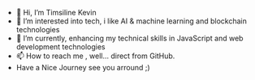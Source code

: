 - 👋 Hi, I’m Timsiline Kevin
- 👀 I’m interested into tech, i like AI & machine learning and blockchain technologies
- 🌱 I’m currently, enhancing my technical skills in JavaScript and web development technologies
- 📫 How to reach me , well... direct from GitHub.
- Have a Nice Journey see you arround ;)

<!---
mylordkaz/mylordkaz is a ✨ special ✨ repository because its `README.md` (this file) appears on your GitHub profile.
You can click the Preview link to take a look at your changes.
--->
